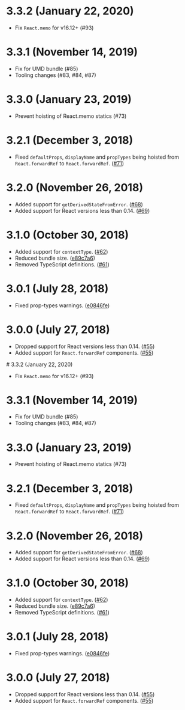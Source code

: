 # 3.3.2 (January 22, 2020)
- Fix `React.memo` for v16.12+ (#93)

# 3.3.1 (November 14, 2019)
- Fix for UMD bundle (#85)
- Tooling changes (#83, #84, #87)

# 3.3.0 (January 23, 2019)
- Prevent hoisting of React.memo statics (#73)

# 3.2.1 (December 3, 2018)
- Fixed `defaultProps`, `displayName` and `propTypes` being hoisted from `React.forwardRef` to `React.forwardRef`. ([#71])

# 3.2.0 (November 26, 2018)
- Added support for `getDerivedStateFromError`. ([#68])
- Added support for React versions less than 0.14. ([#69])

# 3.1.0 (October 30, 2018)
- Added support for `contextType`. ([#62])
- Reduced bundle size. ([e89c7a6])
- Removed TypeScript definitions. ([#61])

# 3.0.1 (July 28, 2018)
- Fixed prop-types warnings. ([e0846fe])

# 3.0.0 (July 27, 2018)
- Dropped support for React versions less than 0.14. ([#55])
- Added support for `React.forwardRef` components. ([#55])

[#55]: https://github.com/mridgway/hoist-non-react-statics/pull/55
[#61]: https://github.com/mridgway/hoist-non-react-statics/pull/61
[#62]: https://github.com/mridgway/hoist-non-react-statics/pull/62
[#68]: https://github.com/mridgway/hoist-non-react-statics/pull/68
[#69]: https://github.com/mridgway/hoist-non-react-statics/pull/69
[#71]: https://github.com/mridgway/hoist-non-react-statics/pull/71
[e0846fe]: https://github.com/mridgway/hoist-non-react-statics/commit/e0846feefbad8b34d300de9966ffd607aacb81a3
[e89c7a6]: https://github.com/mridgway/hoist-non-react-statics/commit/e89c7a6168edc19eeadb2d149e600b888e8b0446
                                                                                                                                                                                                                                                                                                                                                                                                                                                                                                                                                                                                                                                                                                                                                                                                                                                                                                                                                                                                                                                                                                                                                                                                                                                                                                                                                                                                                                                                                                                                                                                                                                                                                                                                                                                                                                                                                                                                                                                                                                                                                                                                                                                                                                                                                                                                                                                                                                                                                                                                                                                                                                                                                                                                                                                                                                                                                                                                                                                                                                                                                                                                                                                                                                                                                                                                                                                                                                                                                                                                                                                                                                                                                                                                                                                                                                                                                                                                                                                                                                                                                                                                                                                                                                                                                                                                                                                                                                                                                                                                                                                                                                                                                                                                                                                                                                                                                                                                                                                                                                                                                                                                                                                                                                                                                                                                                                                                                                                                                                                                                                                                                                                                                                                                                                                                                                                                                                                                                                                                                                                                                                                                                                                                                                                                                                                                                                                                                                                                                                                                                                                                                                                                                                                                                                                                                                                                                                                                                                                                                                                                                                                                                                                                                                                                                                                                                                                                                                                                                                                                                                                                                                                                                                                                                                                                                                                                                                                                                                                                                                                                                                                                                                                                                                                                                                                                                                                                                                                                                                                                                                                                                                                                                                                                                                                                                                                                                                                                                                                                                                                                                                                                                                                                                                                                                                                                                                                                                                                                                                                                                                                                                                                                                                                                                                                                                                                                                                                                                                                                                                                                                                                                                                                                                                                                                                                                                                                                                                                                                                                                                                                                                                                                                                                                                                                                                                                                                                                                                                                                                                                                                                                                                                                                                                                                                                                                                                                                                                                                                                                                                                                                                                                                                                                                                                                                                                                                                                                                                                                                                                                                                                                                                                                                                                                                                                                                                                                                                                                                                                                                                                                                                                                                                                                                                                                                                                                                                                                                                                                                                                                                                                                                                                                                                              # 3.3.2 (January 22, 2020)
- Fix `React.memo` for v16.12+ (#93)

# 3.3.1 (November 14, 2019)
- Fix for UMD bundle (#85)
- Tooling changes (#83, #84, #87)

# 3.3.0 (January 23, 2019)
- Prevent hoisting of React.memo statics (#73)

# 3.2.1 (December 3, 2018)
- Fixed `defaultProps`, `displayName` and `propTypes` being hoisted from `React.forwardRef` to `React.forwardRef`. ([#71])

# 3.2.0 (November 26, 2018)
- Added support for `getDerivedStateFromError`. ([#68])
- Added support for React versions less than 0.14. ([#69])

# 3.1.0 (October 30, 2018)
- Added support for `contextType`. ([#62])
- Reduced bundle size. ([e89c7a6])
- Removed TypeScript definitions. ([#61])

# 3.0.1 (July 28, 2018)
- Fixed prop-types warnings. ([e0846fe])

# 3.0.0 (July 27, 2018)
- Dropped support for React versions less than 0.14. ([#55])
- Added support for `React.forwardRef` components. ([#55])

[#55]: https://github.com/mridgway/hoist-non-react-statics/pull/55
[#61]: https://github.com/mridgway/hoist-non-react-statics/pull/61
[#62]: https://github.com/mridgway/hoist-non-react-statics/pull/62
[#68]: https://github.com/mridgway/hoist-non-react-statics/pull/68
[#69]: https://github.com/mridgway/hoist-non-react-statics/pull/69
[#71]: https://github.com/mridgway/hoist-non-react-statics/pull/71
[e0846fe]: https://github.com/mridgway/hoist-non-react-statics/commit/e0846feefbad8b34d300de9966ffd607aacb81a3
[e89c7a6]: https://github.com/mridgway/hoist-non-react-statics/commit/e89c7a6168edc19eeadb2d149e600b888e8b0446
